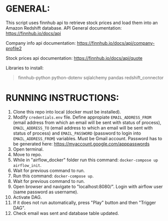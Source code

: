 # GENERAL:

This script uses finnhub api to retrieve stock prices and load them into an Amazon Redshift database.
API General documentation: https://finnhub.io/docs/api

Company info api documentation: https://finnhub.io/docs/api/company-profile2

Stock prices api documentation: https://finnhub.io/docs/api/quote

Libraries to install: 
> finnhub-python
> python-dotenv
> sqlalchemy
> pandas
> redshift_connector


# RUNNING INSTRUCTIONS:

1) Clone this repo into local (docker must be installed).
2) Modify ```credentials.env``` file. Define appropiate ```EMAIL_ADDRESS_FROM``` (email address from which an email will be sent with status of process), ```EMAIL_ADDRESS_TO``` (email address to which an email will be sent with status of process) and ```EMAIL_PASSWORD``` (password to login into ```EMAIL_ADDRESS_FROM```) variables. Must be Gmail account. Password has to be generated here: https://myaccount.google.com/apppasswords
3) Open terminal.
4) Move to repo.
5) While in "airflow_docker" folder run this command: ```docker-compose up airflow_init```.
6) Wait for previous command to run.
7) Run this command: ```docker-compose up```.
8) Wait for previous command to run.
9) Open browser and navigate to "localhost:8080/". Login with airflow user (same password as username).
10) Activate DAG.
11) If it does not run automatically, press "Play" button and then "Trigger DAG".
12) Check email was sent and database table updated.